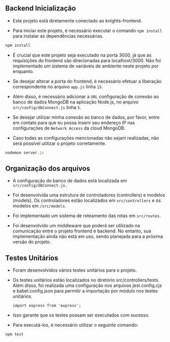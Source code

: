 
## Backend Inicialização
- Este projeto está diretamente conectado ao knights-frontend.

- Para iniciar este projeto, é necessário executar o comando `npm install` para instalar as dependências necessárias.

```javascript
npm install
```

- É crucial que este projeto seja executado na porta 3000, já que as requisições do frontend são direcionadas para localhost/3000. Não foi implementado um sistema de variáveis de ambiente neste projeto por enquanto.

- Se desejar alterar a porta do frontend, é necessário efetuar a liberação correspondente no arquivo `app.js` linha `15`.


- Além disso, é necessário adicionar a `URL` configuração de conexão ao banco de dados MongoDB na aplicação Node.js, no arquivo `src/config/dbConnect.js` linha `5`.


- Se desejar utilizar minha conexão ao banco de dados, por favor, entre em contato para que eu possa inserir seu endereço IP nas configurações de `Network Access` da cloud MongoDB.

- Caso todas as configurações mencionadas não sejam realizadas, não será possível utilizar o projeto corretamente.

```javascript
nodemon server.js
```

## Organização dos arquivos

- A configuração do banco de dados está localizada em `src/config/dbConnect.js.`

- Foi desenvolvida uma estrutura de controladores (controllers) e modelos (models). Os controladores estão localizados em `src/controllers` e os modelos em `/src/models`.

- Foi implementado um sistema de roteamento das rotas em `src/routes`.

- Foi desenvolvido um middleware que poderá ser utilizado na comunicação entre o projeto frontend e backend. No entanto, sua implementação ainda não está em uso, sendo planejada para a próxima versão do projeto.

## Testes Unitários

- Foram desenvolvidos vários testes unitários para o projeto.

- Os testes unitários estão localizados no diretório src/controllers/tests. Além disso, foi realizada uma configuração nos arquivos jest.config.cjs e babel.config.json para permitir a importação por módulo nos testes unitários.

  ``` import express from 'express'; ```

 - Isso garante que os testes possam ser executados com sucesso.

- Para executá-los, é necessário utilizar o seguinte comando:

```javascript
npm test
```
